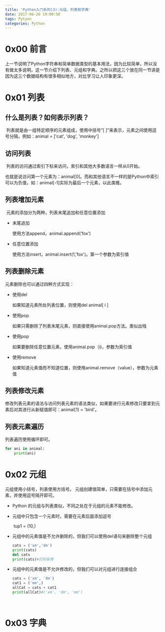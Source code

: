 ```yaml
---
title: 'Python入门系列(3):元组、列表和字典'
date: 2017-06-26 19:00:58
tags: Pytyon
categories: Python
---
```


# 0x00 前言

​	上一节说明了Python字符串和简单数据类型的基本用法，因为比较简单，所以没有做太多说明，这一节介绍下列表、元组和字典。之所以把这三个放在同一节讲是因为这三个数据结构有很多相似地方，对比学习让人印象更深。

# 0x01 列表

## 什么是列表？如何表示列表？

​	列表就是由一组特定顺序的元素组成，使用中括号“[ ]"来表示，元素之间使用逗号分隔，例如：animal = ['cat', 'dog', 'monkey']

## 访问列表

​	列表的访问通过索引下标来访问，索引和其他大多数语言一样从0开始。

也就是说访问第一个元素为：animal[0]。而和其他语言不一样的是Python中索引可以为负值，如：animal[-1]实际为最后一个元素，以此类推。

## 列表增加元素

​	元素的添加分为两种，列表末尾追加和任意位置添加

-   末尾追加

    使用方法append，animal.append(’fox‘)

- 任意位置添加

  使用方法insert，animal.insert(1,'fox')。第一个参数为索引值

## 列表删除元素

元素删除也可以通过四种方式实现：

- 使用del

  如果知道元素所处列表位置，则使用del  animal[ i ]

- 使用pop

  如果只需删除了列表末尾元素，则直接使用animal.pop方法。类似出栈

- 使用pop

  如果要删除任意位置元素，使用animal.pop（i)，参数为索引值

- 使用remove

  如果知道元素值而不知道位置，则使用animal.remove（value），参数为元素值

## 列表修改元素

​	修改列表元素的语法与访问列表元素的语法类似，如果要进行元素修改只要拿到元素后对其进行从新赋值即可：animal[1] = 'bird'。

## 列表元素遍历

列表遍历使用循环即可。

```python
for ani in animal:
	print(ani)
```

# 0x02 元组


元组使用小括号，列表使用方括号。
元组创建很简单，只需要在括号中添加元素，并使用逗号隔开即可。

- Python 的元组与列表类似，不同之处在于元组的元素不能修改。


- 元组中只包含一个元素时，需要在元素后面添加逗号

  ​	tup1 = (10,)

- 元组中的元素值是不允许删除的，但我们可以使用del语句来删除整个元组

  ```python
  cats = ('xm','dm')
  print(cats)
  del cats
  print(cats)#打印异常
  ```

- 元组中的元素值是不允许修改的，但我们可以对元组进行连接组合

  ```python
  cats = ('xm', 'dm')
  cat1 = ('mm',)
  allCat = cats + cat1
  print(allCat)#('xm', 'dm', 'mm')
  ```

  ​

# 0x03 字典





 